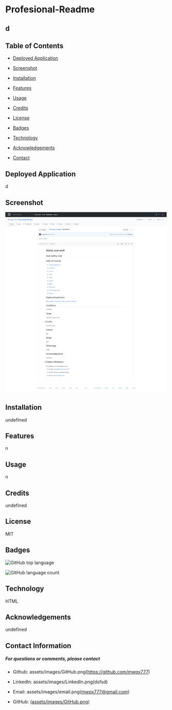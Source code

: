 

# **Profesional-Readme**

## **d**

## **Table of Contents**

* [Deployed Application](#deployed-application)

* [Screenshot](#screenshot)

* [Installation](#installation)

* [Features](#features)

* [Usage](#usage)

* [Credits](#credits)

* [License](#license)

* [Badges](#badges)

* [Technology](#technology)

* [Acknowledgements](#acknowledgements)

* [Contact](#contact-information)

## **Deployed Application**
d

## **Screenshot**
![screenshot](assets/images/screenshot.png)

## **Installation**
undefined

## **Features**
n

## **Usage**
n

## **Credits**
undefined

## **License**
MIT

## **Badges**

![GitHub top language](https://img.shields.io/github/languages/top/mwpx777/Profesional-Readme?style=plastic)

![GitHub language count](https://img.shields.io/github/languages/count/mwpx777/Profesional-Readme)


## **Technology**
HTML

## **Acknowledgements**
undefined

## **Contact Information**
##### For questions or comments, please contact

* Github: assets/images/GitHub.png(https://github.com/mwpx777)

* LinkedIn: assets/images/LinkedIn.png(dsfsd)

* Email: assets/images/email.png(mwpx777@gmail.com)

* GitHub: [(assets/images/GitHub.png)](https://github.com/mwpx777)
